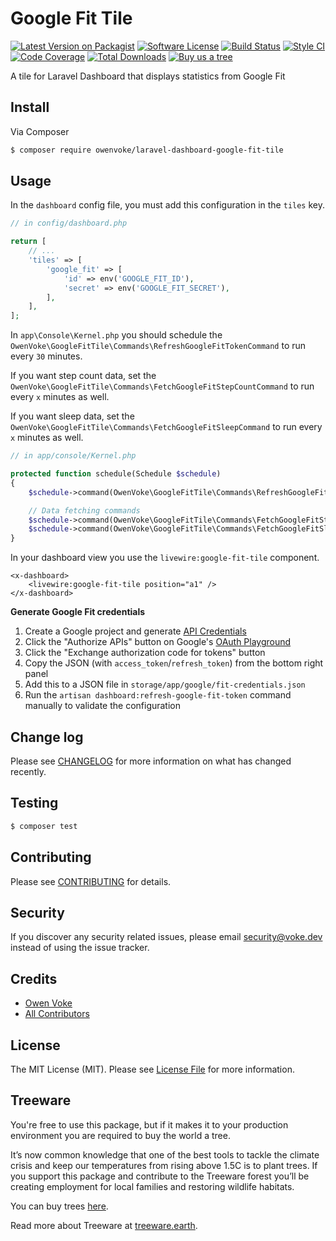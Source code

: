 # Google Fit Tile

[![Latest Version on Packagist][ico-version]][link-packagist]
[![Software License][ico-license]](LICENSE.md)
[![Build Status][ico-github-actions]][link-github-actions]
[![Style CI][ico-styleci]][link-styleci]
[![Code Coverage][ico-code-coverage]][link-code-coverage]
[![Total Downloads][ico-downloads]][link-downloads]
[![Buy us a tree][ico-treeware-gifting]][link-treeware-gifting]

A tile for Laravel Dashboard that displays statistics from Google Fit

## Install

Via Composer

```bash
$ composer require owenvoke/laravel-dashboard-google-fit-tile
```

## Usage

In the `dashboard` config file, you must add this configuration in the `tiles` key.

```php
// in config/dashboard.php

return [
    // ...
    'tiles' => [
        'google_fit' => [
            'id' => env('GOOGLE_FIT_ID'),
            'secret' => env('GOOGLE_FIT_SECRET'),
        ],
    ],
];
```

In `app\Console\Kernel.php` you should schedule the `OwenVoke\GoogleFitTile\Commands\RefreshGoogleFitTokenCommand` to run every `30` minutes.

If you want step count data, set the `OwenVoke\GoogleFitTile\Commands\FetchGoogleFitStepCountCommand` to run every `x` minutes as well.

If you want sleep data, set the `OwenVoke\GoogleFitTile\Commands\FetchGoogleFitSleepCommand` to run every `x` minutes as well.

```php
// in app/console/Kernel.php

protected function schedule(Schedule $schedule)
{
    $schedule->command(OwenVoke\GoogleFitTile\Commands\RefreshGoogleFitTokenCommand::class)->everyThirtyMinutes();

    // Data fetching commands
    $schedule->command(OwenVoke\GoogleFitTile\Commands\FetchGoogleFitStepCountCommand::class)->everyTenMinutes();
    $schedule->command(OwenVoke\GoogleFitTile\Commands\FetchGoogleFitSleepCommand::class)->everyTenMinutes();
}
```

In your dashboard view you use the `livewire:google-fit-tile` component.

```blade
<x-dashboard>
    <livewire:google-fit-tile position="a1" />
</x-dashboard>
```

**Generate Google Fit credentials**

1. Create a Google project and generate [API Credentials](https://console.developers.google.com/apis/credentials)
1. Click the "Authorize APIs" button on Google's [OAuth Playground](https://developers.google.com/oauthplayground/#step1&apisSelect=https://www.googleapis.com/auth/fitness.activity.read)
1. Click the "Exchange authorization code for tokens" button
1. Copy the JSON (with `access_token`/`refresh_token`) from the bottom right panel
1. Add this to a JSON file in `storage/app/google/fit-credentials.json`
1. Run the `artisan dashboard:refresh-google-fit-token` command manually to validate the configuration

## Change log

Please see [CHANGELOG](CHANGELOG.md) for more information on what has changed recently.

## Testing

```bash
$ composer test
```

## Contributing

Please see [CONTRIBUTING](.github/CONTRIBUTING.md) for details.

## Security

If you discover any security related issues, please email security@voke.dev instead of using the issue tracker.

## Credits

- [Owen Voke][link-author]
- [All Contributors][link-contributors]

## License

The MIT License (MIT). Please see [License File](LICENSE.md) for more information.

## Treeware

You're free to use this package, but if it makes it to your production environment you are required to buy the world a tree.

It’s now common knowledge that one of the best tools to tackle the climate crisis and keep our temperatures from rising above 1.5C is to plant trees. If you support this package and contribute to the Treeware forest you’ll be creating employment for local families and restoring wildlife habitats.

You can buy trees [here][link-treeware-gifting].

Read more about Treeware at [treeware.earth][link-treeware].

[ico-version]: https://img.shields.io/packagist/v/owenvoke/laravel-dashboard-google-fit-tile.svg?style=flat-square
[ico-license]: https://img.shields.io/badge/license-MIT-brightgreen.svg?style=flat-square
[ico-github-actions]: https://img.shields.io/github/workflow/status/owenvoke/laravel-dashboard-google-fit-tile/Continuous%20Integration.svg?style=flat-square
[ico-styleci]: https://styleci.io/repos/260413461/shield
[ico-code-coverage]: https://img.shields.io/codecov/c/github/owenvoke/laravel-dashboard-google-fit-tile.svg?style=flat-square
[ico-downloads]: https://img.shields.io/packagist/dt/owenvoke/laravel-dashboard-google-fit-tile.svg?style=flat-square
[ico-treeware-gifting]: https://img.shields.io/badge/Treeware-%F0%9F%8C%B3-lightgreen?style=flat-square

[link-packagist]: https://packagist.org/packages/owenvoke/laravel-dashboard-google-fit-tile
[link-github-actions]: https://github.com/owenvoke/laravel-dashboard-google-fit-tile/actions
[link-styleci]: https://styleci.io/repos/260413461
[link-code-coverage]: https://codecov.io/gh/owenvoke/laravel-dashboard-google-fit-tile
[link-downloads]: https://packagist.org/packages/owenvoke/laravel-dashboard-google-fit-tile
[link-treeware]: https://treeware.earth
[link-treeware-gifting]: https://offset.earth/owenvoke?gift-trees
[link-author]: https://github.com/owenvoke
[link-contributors]: ../../contributors
